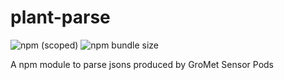# plant-parse
![npm (scoped)](https://img.shields.io/npm/v/@mooper/plant-parse.svg)
![npm bundle size](https://img.shields.io/bundlephobia/min/@mooper/plant-parse.svg)

A npm module to parse jsons produced by GroMet Sensor Pods
